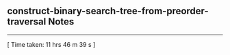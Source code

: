 <h2>construct-binary-search-tree-from-preorder-traversal Notes</h2><hr>[ Time taken: 11 hrs 46 m 39 s ]